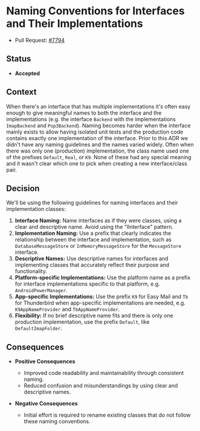 # Naming Conventions for Interfaces and Their Implementations

- Pull Request: [#7794](https://github.com/thunderbird/thunderbird-android/pull/7794)

## Status

- **Accepted**

## Context

When there's an interface that has multiple implementations it's often easy enough to give meaningful names to both the
interface and the implementations (e.g. the interface `Backend` with the implementations `ImapBackend` and
`Pop3Backend`). Naming becomes harder when the interface mainly exists to allow having isolated unit tests and the
production code contains exactly one implementation of the interface.
Prior to this ADR we didn't have any naming guidelines and the names varied widely. Often when there was only one
(production) implementation, the class name used one of the prefixes `Default`, `Real`, or `K9`. None of these had any
special meaning and it wasn't clear which one to pick when creating a new interface/class pair.

## Decision

We'll be using the following guidelines for naming interfaces and their implementation classes:

1. **Interface Naming:** Name interfaces as if they were classes, using a clear and descriptive name. Avoid using the
   "IInterface" pattern.
2. **Implementation Naming:** Use a prefix that clearly indicates the relationship between the interface and
   implementation, such as `DatabaseMessageStore` or `InMemoryMessageStore` for the `MessageStore` interface.
3. **Descriptive Names:** Use descriptive names for interfaces and implementing classes that accurately reflect their
   purpose and functionality.
4. **Platform-specific Implementations:** Use the platform name as a prefix for interface implementations specific to
   that platform, e.g. `AndroidPowerManager`.
5. **App-specific Implementations:** Use the prefix `K9` for Easy Mail and `Tb` for Thunderbird when app-specific
   implementations are needed, e.g. `K9AppNameProvider` and `TbAppNameProvider`.
6. **Flexibility:** If no brief descriptive name fits and there is only one production implementation, use the prefix
   `Default`, like `DefaultImapFolder`.

## Consequences

- **Positive Consequences**

  - Improved code readability and maintainability through consistent naming.
  - Reduced confusion and misunderstandings by using clear and descriptive names.

- **Negative Consequences**

  - Initial effort is required to rename existing classes that do not follow these naming conventions.
